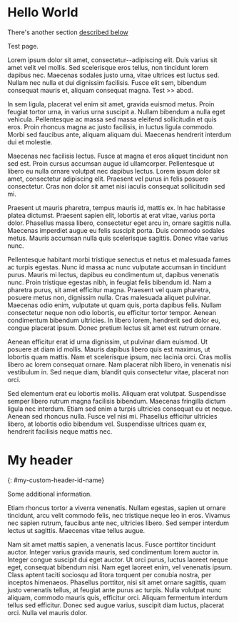 # Hello World

There's another section [described below](#my-custom-header-id-name)

Test page.

Lorem ipsum dolor sit amet, consectetur--adipiscing elit. Duis varius sit amet velit vel mollis. Sed scelerisque eros tellus, non tincidunt lorem dapibus nec. Maecenas sodales justo urna, vitae ultrices est luctus  sed. Nullam nec nulla et dui dignissim facilisis. Fusce elit sem,  bibendum consequat mauris et, aliquam consequat magna. Test >> abcd.

In sem ligula,  placerat vel enim sit amet, gravida euismod metus.  Proin feugiat tortor  urna, in varius urna suscipit a. Nullam bibendum a nulla eget vehicula.  Pellentesque ac massa sed massa eleifend sollicitudin et quis eros.  Proin rhoncus magna ac justo facilisis, in luctus ligula commodo. Morbi  sed faucibus ante, aliquam aliquam dui. Maecenas hendrerit interdum dui  et molestie.

Maecenas nec facilisis lectus. Fusce at magna et eros aliquet tincidunt non sed est. Proin cursus accumsan augue id ullamcorper. Pellentesque ut libero eu nulla ornare volutpat nec dapibus lectus. Lorem ipsum dolor sit amet, consectetur adipiscing elit. Praesent vel purus in felis posuere consectetur. Cras non dolor sit amet nisi iaculis consequat sollicitudin sed mi.

Praesent ut mauris pharetra, tempus mauris id, mattis ex. In hac habitasse platea dictumst. Praesent sapien elit, lobortis at erat vitae, varius porta dolor. Phasellus massa libero, consectetur eget arcu in, ornare sagittis nulla. Maecenas imperdiet augue eu felis suscipit porta. Duis commodo sodales metus. Mauris accumsan nulla quis scelerisque sagittis. Donec vitae varius nunc. 

Pellentesque habitant morbi tristique senectus et netus et malesuada fames ac turpis egestas. Nunc id massa ac nunc vulputate accumsan in tincidunt purus. Mauris mi lectus, dapibus eu condimentum ut, dapibus venenatis nunc. Proin tristique egestas nibh, in feugiat felis bibendum id. Nam a pharetra purus, sit amet efficitur magna. Praesent vel quam pharetra, posuere metus non, dignissim nulla. Cras malesuada aliquet pulvinar. Maecenas odio enim, vulputate ut quam quis, porta dapibus felis. Nullam consectetur neque non odio lobortis, eu efficitur tortor tempor. Aenean condimentum bibendum ultricies. In libero lorem, hendrerit sed dolor eu, congue placerat ipsum. Donec pretium lectus sit amet est rutrum ornare.

Aenean efficitur erat id urna dignissim, ut pulvinar diam euismod. Ut posuere at diam id mollis. Mauris dapibus libero quis est maximus, ut lobortis quam mattis. Nam et scelerisque ipsum, nec lacinia orci. Cras mollis libero ac lorem consequat ornare. Nam placerat nibh libero, in venenatis nisi vestibulum in. Sed neque diam, blandit quis consectetur vitae, placerat non orci.

Sed elementum erat eu lobortis mollis. Aliquam erat volutpat. Suspendisse semper libero rutrum magna facilisis bibendum. Maecenas fringilla dictum ligula nec interdum. Etiam sed enim a turpis ultricies consequat eu et neque. Aenean sed rhoncus nulla. Fusce vel nisi mi. Phasellus efficitur ultricies libero, at lobortis odio bibendum vel. Suspendisse ultrices quam ex, hendrerit facilisis neque mattis nec. 

# My header
{: #my-custom-header-id-name}

Some additional information.

Etiam rhoncus tortor a viverra venenatis. Nullam egestas, sapien ut  ornare tincidunt, arcu velit commodo felis, nec tristique neque leo in  eros. Vivamus nec sapien rutrum, faucibus ante nec, ultricies libero.  Sed semper interdum lectus ut sagittis. Maecenas vitae tellus augue.

Nam sit amet mattis sapien, a venenatis lacus. Fusce porttitor tincidunt auctor. Integer varius gravida mauris, sed condimentum lorem auctor in. Integer congue suscipit dui eget auctor. Ut orci purus, luctus laoreet neque eget, consequat bibendum nisi. Nam eget laoreet enim, vel venenatis ipsum. Class aptent taciti sociosqu ad litora torquent per conubia nostra, per inceptos himenaeos. Phasellus porttitor, nisi sit amet ornare sagittis, quam justo venenatis tellus, at feugiat ante purus ac turpis. Nulla volutpat nunc aliquam, commodo mauris quis, efficitur orci. Aliquam fermentum interdum tellus sed efficitur. Donec sed augue varius, suscipit diam luctus, placerat orci. Nulla vel mauris dolor. 

